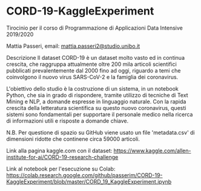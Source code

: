 # CORD-19-KaggleExperiment

Tirocinio per il corso di Programmazione di Applicazioni Data Intensive 2019/2020

Mattia Passeri, email: mattia.passeri2@studio.unibo.it

Descrizione
Il dataset CORD-19 è un dataset molto vasto ed in continua crescita, che raggruppa attualmente oltre 200 mila articoli scientifici pubblicati prevalentemente dal 2000 fino ad oggi, riguardo a temi che coinvolgono il nuovo virus SARS-CoV-2 e la famiglia dei coronavirus. 

L'obiettivo dello studio è la costruzione di un sistema, in un notebook Python, che sia in grado di rispondere, tramite utilizzo di tecniche di Text Mining e NLP, a domande espresse in linguaggio naturale.
Con la rapida crescita della letteratura scientifica su questo nuovo coronavirus, questi sistemi sono fondamentali per supportare il personale medico nella ricerca di informazioni utili e risposte a domande chiave.

N.B. Per questione di spazio su GitHub viene usato un file 'metadata.csv' di dimensioni ridotte che continene circa 59000 articoli.

Link alla pagina kaggle.com con il dataset: https://www.kaggle.com/allen-institute-for-ai/CORD-19-research-challenge

Link al notebook per l'esecuzione su Colab: https://colab.research.google.com/github/passerim/CORD-19-KaggleExperiment/blob/master/CORD_19_KaggleExperiment.ipynb
